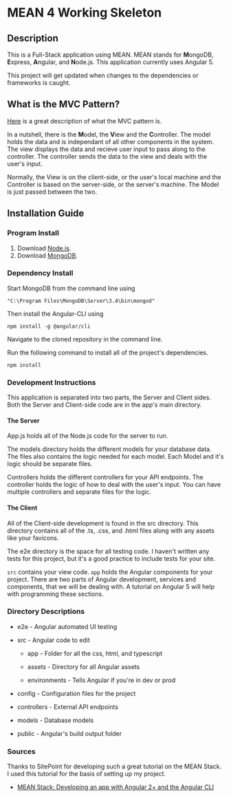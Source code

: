 # MEAN 4 Working Skeleton

## Description

This is a Full-Stack application using MEAN. MEAN stands for **M**ongoDB, **E**xpress, **A**ngular, and **N**ode.js. This application currently uses Angular 5.

This project will get updated when changes to the dependencies or frameworks is caught.

## What is the MVC Pattern?

[Here](https://www.tomdalling.com/blog/software-design/model-view-controller-explained/) is a great description of what the MVC pattern is.

In a nutshell, there is the **M**odel, the **V**iew and the **C**ontroller. The model holds the data and is independant of all other components in the system. The view displays the data and recieve user input to pass along to the controller. The controller sends the data to the view and deals with the user's input.

Normally, the View is on the client-side, or the user's local machine and the Controller is based on the server-side, or the server's machine. The Model is just passed between the two.

## Installation Guide

### Program Install

1. Download [Node.js](https://nodejs.org/).
1. Download [MongoDB](https://www.mongodb.com/download-center?jmp=nav#community).

### Dependency Install

Start MongoDB from the command line using

```Batchfile
"C:\Program Files\MongoDB\Server\3.4\bin\mongod"
```

Then install the Angular-CLI using

```Batchfile
npm install -g @angular/cli
```

Navigate to the cloned repository in the command line.

Run the following command to install all of the project's dependencies.

```Batchfile
npm install
```

### Development Instructions

This application is separated into two parts, the Server and Client sides. Both the Server and Client-side code are in 
the app's main directory. 

#### The Server

App.js holds all of the Node.js code for the server to run.

The models directory holds the different models for your database data. The files also contains the logic needed for each model. Each Model and it's logic should be separate files.

Controllers holds the different controllers for your API endpoints. The controller holds the logic of how to deal with the user's input. You can have multiple controllers and separate files for the logic.

#### The Client

All of the Client-side development is found in the src directory. This directory contains all of the .ts, .css, and .html files along with any assets like your favicons.

The e2e directory is the space for all testing code. I haven't written any tests for this project, but it's a good practice to include tests for your site.

```src``` contains your view code. ```app``` holds the Angular components for your project. There are two parts of Angular development, services and components, that we will be dealing with. A tutorial on Angular 5 will help with programming these sections.

### Directory Descriptions

* e2e - Angular automated UI testing

* src - Angular code to edit

  * app - Folder for all the css, html, and typescript

  * assets - Directory for all Angular assets

  * environments - Tells Angular if you're in dev or prod

* config - Configuration files for the project

* controllers - External API endpoints

* models - Database models

* public - Angular's build output folder

### Sources

Thanks to SitePoint for developing such a great tutorial on the MEAN Stack. I used this tutorial for the basis of setting up my project.

* [MEAN Stack: Developing an app with Angular 2+ and the Angular CLI](https://www.sitepoint.com/mean-stack-angular-2-angular-cli/)
